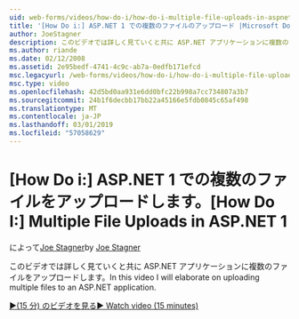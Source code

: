 ```yaml
---
uid: web-forms/videos/how-do-i/how-do-i-multiple-file-uploads-in-aspnet-1
title: '[How Do i:] ASP.NET 1 での複数のファイルのアップロード |Microsoft Docs'
author: JoeStagner
description: このビデオでは詳しく見ていくと共に ASP.NET アプリケーションに複数のファイルをアップロードします。
ms.author: riande
ms.date: 02/12/2008
ms.assetid: 2e95bedf-4741-4c9c-ab7a-0edfb171efcd
msc.legacyurl: /web-forms/videos/how-do-i/how-do-i-multiple-file-uploads-in-aspnet-1
msc.type: video
ms.openlocfilehash: 42d5bd0aa931e6dd0bfc22b998a7cc734807a3b7
ms.sourcegitcommit: 24b1f6decbb17bb22a45166e5fdb0845c65af498
ms.translationtype: MT
ms.contentlocale: ja-JP
ms.lasthandoff: 03/01/2019
ms.locfileid: "57058629"
---
```

<a name="how-do-i--multiple-file-uploads-in-aspnet1"></a><span data-ttu-id="7f3f5-103">[How Do i:] ASP.NET 1 での複数のファイルをアップロードします。</span><span class="sxs-lookup"><span data-stu-id="7f3f5-103">[How Do I:]  Multiple File Uploads in ASP.NET 1</span></span>
====================
<span data-ttu-id="7f3f5-104">によって[Joe Stagner](https://github.com/JoeStagner)</span><span class="sxs-lookup"><span data-stu-id="7f3f5-104">by [Joe Stagner](https://github.com/JoeStagner)</span></span>

<span data-ttu-id="7f3f5-105">このビデオでは詳しく見ていくと共に ASP.NET アプリケーションに複数のファイルをアップロードします。</span><span class="sxs-lookup"><span data-stu-id="7f3f5-105">In this video I will elaborate on uploading multiple files to an ASP.NET application.</span></span>

[<span data-ttu-id="7f3f5-106">&#9654;(15 分) のビデオを見る</span><span class="sxs-lookup"><span data-stu-id="7f3f5-106">&#9654; Watch video (15 minutes)</span></span>](https://channel9.msdn.com/Blogs/ASP-NET-Site-Videos/how-do-i-multiple-file-uploads-in-aspnet-1)
